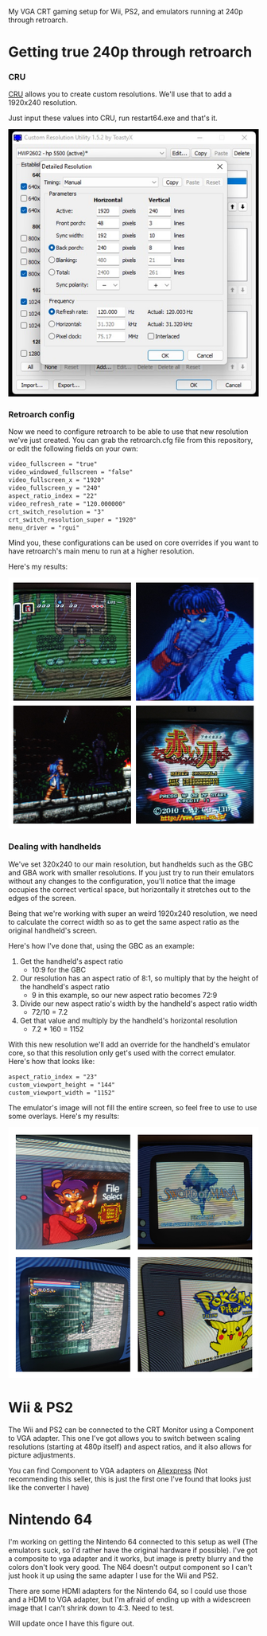 My VGA CRT gaming setup for Wii, PS2, and emulators running at 240p through retroarch.

# Getting true 240p through retroarch

### CRU

[CRU](https://custom-resolution-utility.en.lo4d.com/windows) allows you to create custom resolutions. We'll use that to add a 1920x240 resolution.

Just input these values into CRU, run restart64.exe and that's it.

![cru](images/cru.jpeg)

### Retroarch config

Now we need to configure retroarch to be able to use that new resolution we've just created. You can grab the retroarch.cfg file from this repository, or edit the following fields on your own:

```
video_fullscreen = "true"
video_windowed_fullscreen = "false"
video_fullscreen_x = "1920"
video_fullscreen_y = "240"
aspect_ratio_index = "22"
video_refresh_rate = "120.000000"
crt_switch_resolution = "3"
crt_switch_resolution_super = "1920"
menu_driver = "rgui"
```

Mind you, these configurations can be used on core overrides if you want to have retroarch's main menu to run at a higher resolution.

Here's my results:

![consoles](images/consoles.jpg)

### Dealing with handhelds
We've set  320x240 to our main resolution, but handhelds such as the GBC and GBA work with smaller resolutions. If you just try to run their emulators without any changes to the configuration, you'll notice that the image occupies the correct vertical space, but horizontally it stretches out to the edges of the screen.

Being that we're working with super an weird 1920x240 resolution, we need to calculate the correct width so as to get the same aspect ratio as the original handheld's screen.

Here's how I've done that, using the GBC as an example:

1. Get the handheld's aspect ratio
    * 10:9 for the GBC
2. Our resolution has an aspect ratio of 8:1, so multiply that by the height of the handheld's aspect ratio
    * 9 in this example, so our new aspect ratio becomes 72:9
3. Divide our new aspect ratio's width by the handheld's aspect ratio width
    * 72/10 = 7.2
4. Get that value and multiply by the handheld's horizontal resolution
    * 7.2 * 160 = 1152

With this new resolution we'll add an override for the handheld's emulator core, so that this resolution only get's used with the correct emulator. Here's how that looks like:

```
aspect_ratio_index = "23"
custom_viewport_height = "144"
custom_viewport_width = "1152"
```

The emulator's image will not fill the entire screen, so feel free to use to use some overlays. Here's my results:

![handhelds](images/handhelds.jpg)


# Wii & PS2
The Wii and PS2 can be connected to the CRT Monitor using a Component to VGA adapter. This one I've got allows you to switch between scaling resolutions (starting at 480p itself) and aspect ratios, and it also allows for picture adjustments.

You can find Component to VGA adapters on [Aliexpress](https://pt.aliexpress.com/item/1005002393774648.html?spm=a2g0o.detail.1000060.1.cc6a72a4Lg4Y9k&gps-id=pcDetailBottomMoreThisSeller&scm=1007.13339.291025.0&scm_id=1007.13339.291025.0&scm-url=1007.13339.291025.0&pvid=8be36fc2-dae1-4634-a140-6ffe1f39f0dd&_t=gps-id%3ApcDetailBottomMoreThisSeller%2Cscm-url%3A1007.13339.291025.0%2Cpvid%3A8be36fc2-dae1-4634-a140-6ffe1f39f0dd%2Ctpp_buckets%3A668%232846%238116%232002&pdp_ext_f=%7B%22sku_id%22%3A%2212000020523449551%22%2C%22sceneId%22%3A%223339%22%7D&pdp_npi=2%40dis%21BRL%21430.93%21258.55%21%21%21%21%21%402101f6b116747343014295494ed6a9%2112000020523449551%21rec&gatewayAdapt=glo2bra) (Not recommending this seller, this is just the first one I've found that looks just like the converter I have)

# Nintendo 64

I'm working on getting the Nintendo 64 connected to this setup as well (The emulators suck, so I'd rather have the original hardware if possible). I've got a composite to vga adapter and it works, but image is pretty blurry and the colors don't look very good. The N64 doesn't output component so I can't just hook it up using the same adapter I use for the Wii and PS2.

There are some HDMI adapters for the Nintendo 64, so I could use those and a HDMI to VGA adapter, but I'm afraid of ending up with a widescreen image that I can't shrink down to 4:3. Need to test.

Will update once I have this figure out.
